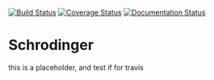[![Build Status](https://travis-ci.org/mindjun/placeholder_obj.svg?branch=develop)](https://travis-ci.org/mindjun/placeholder_obj)
[![Coverage Status](https://coveralls.io/repos/github/mindjun/placeholder_obj/badge.svg?branch=develop)](https://coveralls.io/github/mindjun/placeholder_obj?branch=develop)
[![Documentation Status](//readthedocs.org/projects/placeholder-obj/badge/?version=latest)](https://placeholder-obj.readthedocs.io/en/latest/?badge=latest)

# Schrodinger
this is a placeholder, and test if for travis

